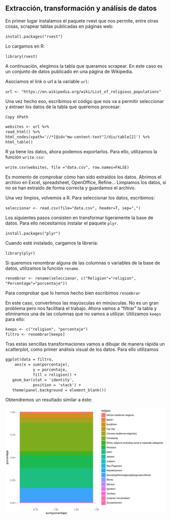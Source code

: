 ## Extracción, transformación y análisis de datos

En primer lugar instalamos el paquete rvest que nos permite, entre otras cosas, scrapear tablas publicadas en páginas web:

`install.packages("rvest")`

Lo cargamos en R:

`library(rvest)`

A continuación, elegimos la tabla que queramos scrapear. En este caso es un conjunto de datos publicado en una página de Wikipedia.

Asociamos el link o url a la variable `url`:

`url <- "https://en.wikipedia.org/wiki/List_of_religious_populations"`

Una vez hecho eso, escribimos el código que nos va a permitir seleccionar y extraer los datos de la tabla que queremos procesar:

`Copy XPath`

```
websites <- url %>%
read_html() %>%
html_nodes(xpath='//*[@id="mw-content-text"]/div/table[2]') %>%
html_table()
```

R ya tiene los datos, ahora podemos exportarlos. Para ello, utilizamos la función `write.csv`:

`write.csv(websites, file ="data.csv", row.names=FALSE)`

Es momento de comprobar cómo han sido extraídos los datos. Abrimos el archivo en Excel, spreadsheet, OpenOffice, Refine... Limpiamos los datos, si no se han extraído de forma correcta y guardamos el archivo.

Una vez limpios, volvemos a R. Para seleccionar los datos, escribimos:

`seleccionar <- read.csv(file="data.csv", header=T, sep=",")`

Los siguientes pasos consisten en transformar ligeramente la base de datos. Para ello necesitamos instalar el paquete `plyr`.

`install.packages("plyr")`

Cuando esté instalado, cargamos la librería:

`library(plyr)`

Si queremos renombrar alguna de las columnas o variables de la base de datos, utilizamos la función `rename`.

```
renombrar <- rename(seleccionar, c("Religion"="religion", "Percentage"="porcentaje"))
```

Para comprobar que lo hemos hecho bien escribimos `renombrar`

En este caso, convertimos las mayúsculas en minúsculas. No es un gran problema pero nos facilitará el trabajo. Ahora vamos a "filtrar" la tabla y eliminamos una de las columnas que no vamos a utilizar. Utilizamos `keeps` para ello:

```
keeps <- c("religion", "porcentaje")
filtro <- renombrar[keeps]
```

Tras estas sencillas transformaciones vamos a dibujar de manera rápida un scatterplot, como primer análisis visual de los datos. Para ello utilizamos

```
ggplot(data = filtro,
	aes(x = sum(porcentaje),
            y = porcentaje,
            fill = religion)) +
   geom_bar(stat = 'identity',
            position = 'stack') +
   theme(panel.background = element_blank())
```

Obtendremos un resultado similar a éste:

<img src="img/stack.png" alt="alt text" width="500">
